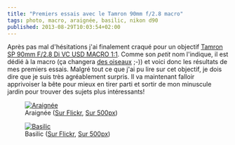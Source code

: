 ```yaml
---
title: "Premiers essais avec le Tamron 90mm f/2.8 macro"
tags: photo, macro, araignée, basilic, nikon d90
published: 2013-08-29T10:03:54+02:00
---
```


Après pas mal d'hésitations j'ai finalement craqué pour un objectif [Tamron SP 90mm F/2.8 Di VC USD
MACRO
1:1](http://www.tamron.eu/fr/objectifs/assortiment/single/product/sp-90mm-f28-di-vc-usd-macro-11-13.html). Comme son *petit* nom l'indique, il est dédié à la macro (ça changera [des oiseaux](/post/parc-des-oiseaux) ;-)) et voici donc les résultats de mes premiers essais. Malgré tout ce que j'ai pu lire sur cet objectif, je dois dire que je suis très agréablement surpris. Il va maintenant falloir apprivoiser la bête pour mieux en tirer parti et sortir de mon minuscule jardin pour trouver des sujets plus intéressants!

<figure class="object-center">
<a href="/images/araignee.jpg"><img
src="/images/660x/araignee.jpg" alt="Araignée"></a><figcaption>Araignée (<a href="http://www.flickr.com/photos/tigr0u/9613975597/">Sur Flickr</a>, <a href="http://500px.com/photo/44507660">Sur 500px</a>)</figcaption>
</figure>
<figure class="object-center">
<a href="/images/basilic.jpg"><img
src="/images/660x/basilic.jpg" alt="Basilic"></a><figcaption>Basilic (<a href="http://www.flickr.com/photos/tigr0u/9613975597/">Sur Flickr</a>, <a href="http://500px.com/photo/44507658">Sur 500px</a>)</figcaption>
</figure>

